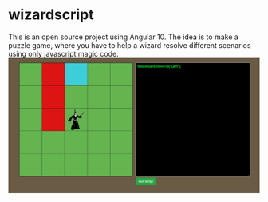 # wizardscript
This is an open source project using Angular 10. The idea is to make a puzzle game, where you have to help a wizard resolve different scenarios using only javascript magic code.
![image could not load](/src/assets/img/wizardscript_img_github.png)